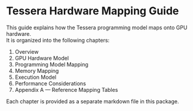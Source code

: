 # Tessera Hardware Mapping Guide

This guide explains how the Tessera programming model maps onto GPU hardware.  
It is organized into the following chapters:

1. Overview  
2. GPU Hardware Model  
3. Programming Model Mapping  
4. Memory Mapping  
5. Execution Model  
6. Performance Considerations  
7. Appendix A — Reference Mapping Tables  

Each chapter is provided as a separate markdown file in this package.
